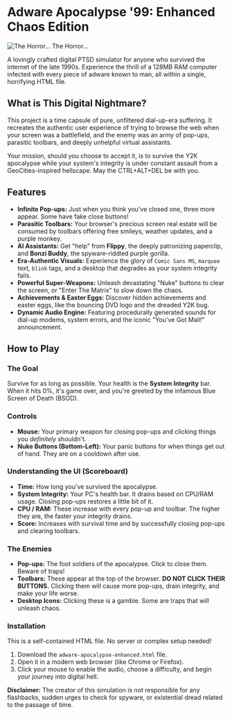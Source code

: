# Adware Apocalypse '99: Enhanced Chaos Edition

![The Horror... The Horror...](https://i.imgur.com/JANcgY1.png)

A lovingly crafted digital PTSD simulator for anyone who survived the internet of the late 1990s. Experience the thrill of a 128MB RAM computer infected with every piece of adware known to man, all within a single, horrifying HTML file.

## What is This Digital Nightmare?

This project is a time capsule of pure, unfiltered dial-up-era suffering. It recreates the authentic user experience of trying to browse the web when your screen was a battlefield, and the enemy was an army of pop-ups, parasitic toolbars, and deeply unhelpful virtual assistants.

Your mission, should you choose to accept it, is to survive the Y2K apocalypse while your system's integrity is under constant assault from a GeoCities-inspired hellscape. May the CTRL+ALT+DEL be with you.

## Features

*   **Infinite Pop-ups:** Just when you think you've closed one, three more appear. Some have fake close buttons!
*   **Parasitic Toolbars:** Your browser's precious screen real estate will be consumed by toolbars offering free smileys, weather updates, and a purple monkey.
*   **AI Assistants:** Get "help" from **Flippy**, the deeply patronizing paperclip, and **Bonzi Buddy**, the spyware-riddled purple gorilla.
*   **Era-Authentic Visuals:** Experience the glory of `Comic Sans MS`, `marquee` text, `blink` tags, and a desktop that degrades as your system integrity fails.
*   **Powerful Super-Weapons:** Unleash devastating "Nuke" buttons to clear the screen, or "Enter The Matrix" to slow down the chaos.
*   **Achievements & Easter Eggs:** Discover hidden achievements and easter eggs, like the bouncing DVD logo and the dreaded Y2K bug.
*   **Dynamic Audio Engine:** Featuring procedurally generated sounds for dial-up modems, system errors, and the iconic "You've Got Mail!" announcement.

## How to Play

### The Goal
Survive for as long as possible. Your health is the **System Integrity** bar. When it hits 0%, it's game over, and you're greeted by the infamous Blue Screen of Death (BSOD).

### Controls
*   **Mouse:** Your primary weapon for closing pop-ups and clicking things you *definitely* shouldn't.
*   **Nuke Buttons (Bottom-Left):** Your panic buttons for when things get out of hand. They are on a cooldown after use.

### Understanding the UI (Scoreboard)
*   **Time:** How long you've survived the apocalypse.
*   **System Integrity:** Your PC's health bar. It drains based on CPU/RAM usage. Closing pop-ups restores a little bit of it.
*   **CPU / RAM:** These increase with every pop-up and toolbar. The higher they are, the faster your integrity drains.
*   **Score:** Increases with survival time and by successfully closing pop-ups and clearing toolbars.

### The Enemies
*   **Pop-ups:** The foot soldiers of the apocalypse. Click to close them. Beware of traps!
*   **Toolbars:** These appear at the top of the browser. **DO NOT CLICK THEIR BUTTONS.** Clicking them will cause more pop-ups, drain integrity, and make your life worse.
*   **Desktop Icons:** Clicking these is a gamble. Some are traps that will unleash chaos.

### Installation
This is a self-contained HTML file. No server or complex setup needed!
1.  Download the `adware-apocalypse-enhanced.html` file.
2.  Open it in a modern web browser (like Chrome or Firefox).
3.  Click your mouse to enable the audio, choose a difficulty, and begin your journey into digital hell.

**Disclaimer:** The creator of this simulation is not responsible for any flashbacks, sudden urges to check for spyware, or existential dread related to the passage of time.
